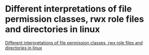 # Different interpretations of file permission classes, rwx role files and directories in linux
[Different interpretations of file permission classes, rwx role files and directories in linux](https://aiwithcloud.com/2022/09/15/different_interpretations_of_file_permission_classes_rwx_role_files_and_directories_in_linux/)